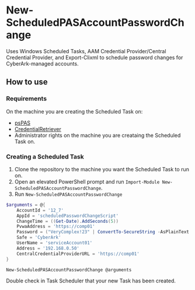 # New-ScheduledPASAccountPasswordChange

Uses Windows Scheduled Tasks, AAM Credential Provider/Central Credential Provider, and Export-Clixml to schedule password changes for CyberArk-managed accounts.

## How to use

### Requirements

On the machine you are creating the Scheduled Task on:

* [psPAS](https://github.com/pspete/psPAS)
* [CredentialRetriever](https://github.com/pspete/CredentialRetriever)
* Administrator rights on the machine you are creataing the Scheduled Task on.

### Creating a Scheduled Task

1. Clone the repository to the machine you want the Scheduled Task to run on.
1. Open an elevated PowerShell prompt and run `Import-Module New-ScheduledPASAccountPasswordChange`.
1. Run `New-ScheduledPASAccountPasswordChange`

```powershell
$arguments = @{
    AccountId = '12_7'
    AppId = 'scheduledPasswordChangeScript'
    ChangeTime = ((Get-Date).AddSeconds(5))
    PvwaAddress = 'https://comp01'
    Password = ("VeryComplex!23" | ConvertTo-SecureString -AsPlainText -Force)
    Safe = 'CyberArk'
    UserName = 'serviceAccount01'
    Address = '192.168.0.50'
    CentralCredentialProviderURL = 'https://comp01'
}

New-ScheduledPASAccountPasswordChange @arguments
```

Double check in Task Scheduler that your new Task has been created.
